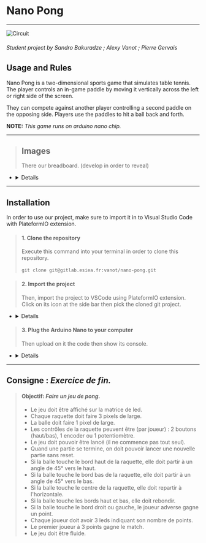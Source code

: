 # Nano Pong

---

![Circuit](/resources/images/breadboard/t_main3.jpg "Circuit")
 ###### *Student project by Sandro Bakuradze ; Alexy Vanot ; Pierre Gervais*

## **Usage and Rules**

Nano Pong is a two-dimensional sports game that simulates table tennis. The player controls an in-game paddle by moving it vertically across the left or right side of the screen.

They can compete against another player controlling a second paddle on the opposing side.
Players use the paddles to hit a ball back and forth.

**NOTE:** *This game runs on arduino nano chip.*

---

> ## **Images**
>
> There our breadboard. (develop in order to reveal)
- <details>
  ![Circuit](/resources/images/breadboard/main.jpg "Circuit")
  ![Circuit](/resources/images/breadboard/main2.jpg "Circuit")
  ![Circuit](/resources/images/breadboard/main3.jpg "Circuit")
  ![Circuit](/resources/images/breadboard/MAX7219.jpg "Circuit")
  ![Circuit](/resources/images/breadboard/nano.jpg "Circuit")
  ![Circuit](/resources/images/breadboard/potentiometers.jpg "Circuit")
</details>

---

## **Installation**

In order to use our project, make sure to import it in to Visual Studio Code with PlateformIO extension.

> #### **1. Clone the repository**
>
> Execute this command into your terminal in order to clone this repository.
>
> ```git clone git@gitlab.esiea.fr:vanot/nano-pong.git```


> #### **2. Import the project**
> 
> Then, import the project to VSCode using PlateformIO extension. Click on its icon at the side bar then pick the cloned git project.
- <details>
  ![Image](/resources/images/read_me/init_platformio.png "Init")
  ![Image](/resources/images/read_me/import_folder.png "Pick")
</details>

> 
> #### **3. Plug the Arduino Nano to your computer** 
>
> Then upload on it the code then show its console.
- <details>
  ![Image](/resources/images/read_me/import.png "Init")
  ![Image](/resources/images/read_me/serial_monitor.png "Pick")
</details>

---

## **Consigne : *Exercice de fin.***

> #### **Objectif:** *Faire un jeu de pong.*
>
> - Le jeu doit être affiché sur la matrice de led.
> - Chaque raquette doit faire 3 pixels de large.
> - La balle doit faire 1 pixel de large.
> - Les contrôles de la raquette peuvent être (par joueur) : 2 boutons (haut/bas), 1 encoder ou 1 potentiomètre.
> - Le jeu doit pouvoir être lancé (il ne commence pas tout seul).
> - Quand une partie se termine, on doit pouvoir lancer une nouvelle partie sans reset.
> - Si la balle touche le bord haut de la raquette, elle doit partir à un angle de 45° vers le haut.
> - Si la balle touche le bord bas de la raquette, elle doit partir à un angle de 45° vers le bas.
> - Si la balle touche le centre de la raquette, elle doit repartir à l'horizontale.
> - Si la balle touche les bords haut et bas, elle doit rebondir.
> - Si la balle touche le bord droit ou gauche, le joueur adverse gagne un point.
> - Chaque joueur doit avoir 3 leds indiquant son nombre de points.
> - Le premier joueur à 3 points gagne le match.
> - Le jeu doit être fluide.